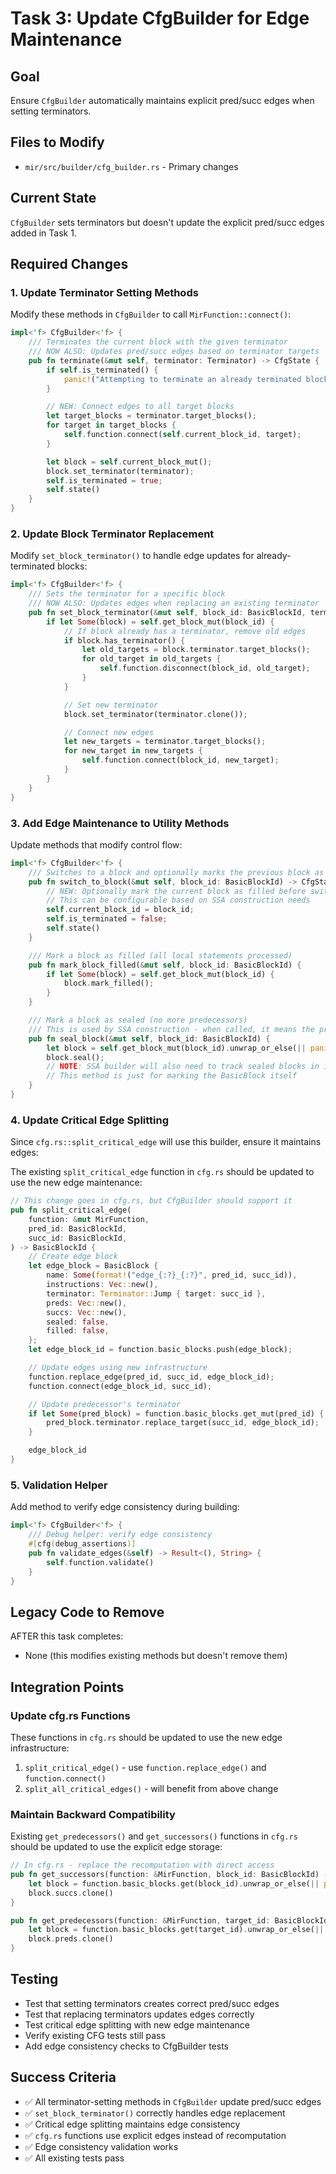 # Task 3: Update CfgBuilder for Edge Maintenance

## Goal

Ensure `CfgBuilder` automatically maintains explicit pred/succ edges when
setting terminators.

## Files to Modify

- `mir/src/builder/cfg_builder.rs` - Primary changes

## Current State

`CfgBuilder` sets terminators but doesn't update the explicit pred/succ edges
added in Task 1.

## Required Changes

### 1. Update Terminator Setting Methods

Modify these methods in `CfgBuilder` to call `MirFunction::connect()`:

```rust
impl<'f> CfgBuilder<'f> {
    /// Terminates the current block with the given terminator
    /// NOW ALSO: Updates pred/succ edges based on terminator targets
    pub fn terminate(&mut self, terminator: Terminator) -> CfgState {
        if self.is_terminated() {
            panic!("Attempting to terminate an already terminated block");
        }

        // NEW: Connect edges to all target blocks
        let target_blocks = terminator.target_blocks();
        for target in target_blocks {
            self.function.connect(self.current_block_id, target);
        }

        let block = self.current_block_mut();
        block.set_terminator(terminator);
        self.is_terminated = true;
        self.state()
    }
}
```

### 2. Update Block Terminator Replacement

Modify `set_block_terminator()` to handle edge updates for already-terminated
blocks:

```rust
impl<'f> CfgBuilder<'f> {
    /// Sets the terminator for a specific block
    /// NOW ALSO: Updates edges when replacing an existing terminator
    pub fn set_block_terminator(&mut self, block_id: BasicBlockId, terminator: Terminator) {
        if let Some(block) = self.get_block_mut(block_id) {
            // If block already has a terminator, remove old edges
            if block.has_terminator() {
                let old_targets = block.terminator.target_blocks();
                for old_target in old_targets {
                    self.function.disconnect(block_id, old_target);
                }
            }

            // Set new terminator
            block.set_terminator(terminator.clone());

            // Connect new edges
            let new_targets = terminator.target_blocks();
            for new_target in new_targets {
                self.function.connect(block_id, new_target);
            }
        }
    }
}
```

### 3. Add Edge Maintenance to Utility Methods

Update methods that modify control flow:

```rust
impl<'f> CfgBuilder<'f> {
    /// Switches to a block and optionally marks the previous block as filled
    pub fn switch_to_block(&mut self, block_id: BasicBlockId) -> CfgState {
        // NEW: Optionally mark the current block as filled before switching
        // This can be configurable based on SSA construction needs
        self.current_block_id = block_id;
        self.is_terminated = false;
        self.state()
    }

    /// Mark a block as filled (all local statements processed)
    pub fn mark_block_filled(&mut self, block_id: BasicBlockId) {
        if let Some(block) = self.get_block_mut(block_id) {
            block.mark_filled();
        }
    }

    /// Mark a block as sealed (no more predecessors)
    /// This is used by SSA construction - when called, it means the predecessor set is final
    pub fn seal_block(&mut self, block_id: BasicBlockId) {
        let block = self.get_block_mut(block_id).unwrap_or_else(|| panic!("Block {:?} not found", block_id));
        block.seal();
        // NOTE: SSA builder will also need to track sealed blocks in its own set
        // This method is just for marking the BasicBlock itself
    }
}
```

### 4. Update Critical Edge Splitting

Since `cfg.rs::split_critical_edge` will use this builder, ensure it maintains
edges:

The existing `split_critical_edge` function in `cfg.rs` should be updated to use
the new edge maintenance:

```rust
// This change goes in cfg.rs, but CfgBuilder should support it
pub fn split_critical_edge(
    function: &mut MirFunction,
    pred_id: BasicBlockId,
    succ_id: BasicBlockId,
) -> BasicBlockId {
    // Create edge block
    let edge_block = BasicBlock {
        name: Some(format!("edge_{:?}_{:?}", pred_id, succ_id)),
        instructions: Vec::new(),
        terminator: Terminator::Jump { target: succ_id },
        preds: Vec::new(),
        succs: Vec::new(),
        sealed: false,
        filled: false,
    };
    let edge_block_id = function.basic_blocks.push(edge_block);

    // Update edges using new infrastructure
    function.replace_edge(pred_id, succ_id, edge_block_id);
    function.connect(edge_block_id, succ_id);

    // Update predecessor's terminator
    if let Some(pred_block) = function.basic_blocks.get_mut(pred_id) {
        pred_block.terminator.replace_target(succ_id, edge_block_id);
    }

    edge_block_id
}
```

### 5. Validation Helper

Add method to verify edge consistency during building:

```rust
impl<'f> CfgBuilder<'f> {
    /// Debug helper: verify edge consistency
    #[cfg(debug_assertions)]
    pub fn validate_edges(&self) -> Result<(), String> {
        self.function.validate()
    }
}
```

## Legacy Code to Remove

AFTER this task completes:

- None (this modifies existing methods but doesn't remove them)

## Integration Points

### Update cfg.rs Functions

These functions in `cfg.rs` should be updated to use the new edge
infrastructure:

1. `split_critical_edge()` - use `function.replace_edge()` and
   `function.connect()`
2. `split_all_critical_edges()` - will benefit from above change

### Maintain Backward Compatibility

Existing `get_predecessors()` and `get_successors()` functions in `cfg.rs`
should be updated to use the explicit edge storage:

```rust
// In cfg.rs - replace the recomputation with direct access
pub fn get_successors(function: &MirFunction, block_id: BasicBlockId) -> Vec<BasicBlockId> {
    let block = function.basic_blocks.get(block_id).unwrap_or_else(|| panic!("Block {:?} not found", block_id));
    block.succs.clone()
}

pub fn get_predecessors(function: &MirFunction, target_id: BasicBlockId) -> Vec<BasicBlockId> {
    let block = function.basic_blocks.get(target_id).unwrap_or_else(|| panic!("Block {:?} not found", target_id));
    block.preds.clone()
}
```

## Testing

- Test that setting terminators creates correct pred/succ edges
- Test that replacing terminators updates edges correctly
- Test critical edge splitting with new edge maintenance
- Verify existing CFG tests still pass
- Add edge consistency checks to CfgBuilder tests

## Success Criteria

- ✅ All terminator-setting methods in `CfgBuilder` update pred/succ edges
- ✅ `set_block_terminator()` correctly handles edge replacement
- ✅ Critical edge splitting maintains edge consistency
- ✅ `cfg.rs` functions use explicit edges instead of recomputation
- ✅ Edge consistency validation works
- ✅ All existing tests pass
